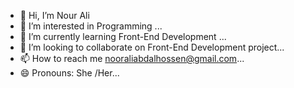 - 👋 Hi, I’m Nour Ali
- 👀 I’m interested in Programming  ...
- 🌱 I’m currently learning Front-End Development  ...
- 💞️ I’m looking to collaborate on  Front-End Development project...
- 📫 How to reach me  nooraliabdalhossen@gmail.com...
- 😄 Pronouns: She /Her...


<!---
i7797/i7797 is a ✨ special ✨ repository because its `README.md` (this file) appears on your GitHub profile.
You can click the Preview link to take a look at your changes.
--->

